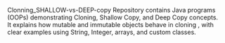 Clonning_SHALLOW-vs-DEEP-copy
Repository contains Java programs (OOPs) demonstrating Cloning, Shallow Copy, and Deep Copy concepts. 
<br>
It explains how mutable and immutable objects behave in cloning , with clear examples using String, Integer, arrays, and custom classes.


